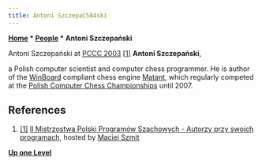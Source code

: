 ```yaml
---
title: Antoni SzczepaC584ski
---
```

**[Home](Home "Home") * [People](People "People") * Antoni Szczepański**

[](http://mpps.maciej.szmit.info/mpps-2/autorzy/) Antoni Szczepański at [PCCC 2003](PCCC_2003 "PCCC 2003") <a id="cite-note-1" href="#cite-ref-1">[1]</a>
**Antoni Szczepański**,

a Polish computer scientist and computer chess programmer. He is author of the [WinBoard](WinBoard "WinBoard") compliant chess engine [Matant](Matant "Matant"), which regularly competed at the [Polish Computer Chess Championships](Polish_Computer_Chess_Championship "Polish Computer Chess Championship") until 2007.

## References

1. <a id="cite-ref-1" href="#cite-note-1">[1]</a> [II Mistrzostwa Polski Programów Szachowych - Autorzy przy swoich programach](http://mpps.maciej.szmit.info/mpps-2/autorzy/), hosted by [Maciej Szmit](Maciej_Szmit "Maciej Szmit")

**[Up one Level](People "People")**

